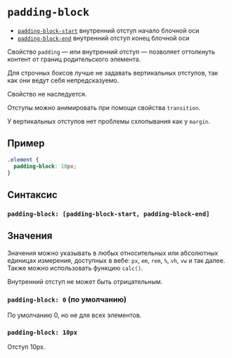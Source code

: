 # `padding-block`

- [`padding-block-start`](./padding-block-start.md) внутренний отступ начало блочной оси
- [`padding-block-end`](./padding-block-end.md) внутренний отступ конец блочной оси

Свойство `padding` — или внутренний отступ — позволяет оттолкнуть контент от границ родительского элемента.

Для строчных боксов лучше не задавать вертикальных отступов, так как они ведут себя непредсказуемо.

Свойство не наследуется.

Отступы можно анимировать при помощи свойства `transition`.

У вертикальных отступов нет проблемы схлопывания как у `margin`.

## Пример

```css
.element {
  padding-block: 10px;
}
```

## Синтаксис

### `padding-block: [padding-block-start, padding-block-end]`

## Значения

Значения можно указывать в любых относительных или абсолютных единицах измерения, доступных в вебе: `px`, `em`, `rem`, `%`, `vh`, `vw` и так далее. Также можно использовать функцию `calc()`.

Внутренний отступ не может быть отрицательным.

### `padding-block: 0` (по умолчанию)

По умолчанию 0, но не для всех элементов.

### `padding-block: 10px`

Отступ 10px.
